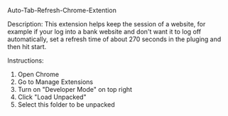 Auto-Tab-Refresh-Chrome-Extention

Description:
This extension helps keep the session of a website, for example if your log into a bank website and don't want it to log off
automatically, set a refresh time of about 270 seconds in the pluging and then hit start. 

Instructions:
1. Open Chrome
2. Go to Manage Extensions
3. Turn on "Developer Mode" on top right
4. Click "Load Unpacked"
5. Select this folder to be unpacked 



